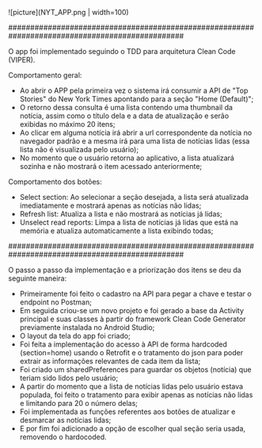 ![picture](NYT_APP.png | width=100)

################################################################################################
 
 O app foi implementado seguindo o TDD para arquitetura Clean Code (VIPER).
 
 Comportamento geral:
  - Ao abrir o APP pela primeira vez o sistema irá consumir a API de "Top Stories" do New York Times apontando para a seção "Home (Default)";
  - O retorno dessa consulta é uma lista contendo uma thumbnail da notícia, assim como o título dela e a data de atualização e serão exibidas no máximo 20 itens;
  - Ao clicar em alguma notícia irá abrir a url correspondente da notícia no navegador padrão e a mesma irá para uma lista de notícias lidas (essa lista não é visualizada pelo usuário);
  - No momento que o usuário retorna ao aplicativo, a lista atualizará sozinha e não mostrará o item acessado anteriormente;
  
 Comportamento dos botões:
  - Select section: Ao selecionar a seção desejada, a lista será atualizada imediatamente e mostrará apenas as notícias não lidas;
  - Refresh list: Atualiza a lista e não mostrará as notícias já lidas;
  - Unselect read reports: Limpa a lista de notícias já lidas que está na memória e atualiza automaticamente a lista exibindo todas;
  
################################################################################################
 
 O passo a passo da implementação e a priorização dos itens se deu da seguinte maneira:
 - Primeiramente foi feito o cadastro na API para pegar a chave e testar o endpoint no Postman;
 - Em seguida criou-se um novo projeto e foi gerado a base da Activity principal e suas classes à partir do framework Clean Code Generator previamente instalada no Android Studio;
 - O layout da tela do app foi criado;
 - Foi feita a implementação do acesso à API de forma hardcoded (section=home) usando o Retrofit e o tratamento do json para poder extrair as informações relevantes de cada item da lista;
 - Foi criado um sharedPreferences para guardar os objetos (notícia) que teriam sido lidos pelo usuário;
 - A partir do momento que a lista de notícias lidas pelo usuário estava populada, foi feito o tratamento para exibir apenas as notícias não lidas e limitando para 20 o número delas;
 - Foi implementada as funções referentes aos botões de atualizar e desmarcar as notícias lidas;
 - E por fim foi adicionado a opção de escolher qual seção seria usada, removendo o hardocoded.